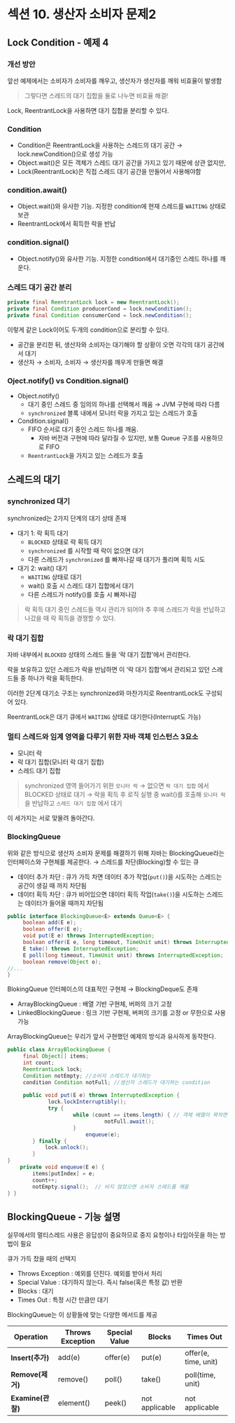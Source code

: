 # 섹션 10. 생산자 소비자 문제2

## Lock Condition - 예제 4

### 개선 방안

앞선 예제에서는 소비자가 소비자를 깨우고, 생산자가 생산자를 깨워 비효율이 발생함

> 그렇다면 스레드의 대기 집합을 둘로 나누면 비효율 해결!

Lock, ReentrantLock을 사용하면 대기 집합을 분리할 수 있다.

### Condition

- Condition은 ReentrantLock을 사용하는 스레드의 대기 공간 → lock.newCondition()으로 생성 가능
- Object.wait()은 모든 객체가 스레드 대기 공간을 가지고 있기 때문에 상관 없지만,
- Lock(ReentrantLock)은 직접 스레드 대기 공간을 만들어서 사용해야함

### condition.await()

- Object.wait()와 유사한 기능. 지정한 condition에 현재 스레드를 `WAITING` 상태로 보관
- ReentrantLock에서 획득한 락을 반납

### condition.signal()

- Object.notify()와 유사한 기능. 지정한 condition에서 대기중인 스레드 하나를 깨운다.

### 스레드 대기 공간 분리

```java
private final ReentrantLock lock = new ReentrantLock();
private final Condition producerCond = lock.newCondition();
private final Condition consumerCond = lock.newCondition();
```

이렇게 같은 Lock이어도 두개의 condition으로 분리할 수 있다.

- 공간을 분리한 뒤, 생산자와 소비자는 대기해야 할 상황이 오면 각각의 대기 공간에서 대기
- 생산자 → 소비자, 소비자 → 생산자를 깨우게 만들면 해결

### Oject.notify() vs Condition.signal()

- Object.notify()
    - 대기 중인 스레드 중 임의의 하나를 선택해서 깨움 → JVM 구현에 따라 다름
    - `synchronized` 블록 내에서 모니터 락을 가지고 있는 스레드가 호출
- Condition.signal()
    - FIFO 순서로 대기 중인 스레드 하나를 깨움.
        - 자바 버전과 구현에 따라 달라질 수 있지만, 보통 Queue 구조를 사용하므로 FIFO
    - `ReentrantLock`을 가지고 있는 스레드가 호출

## 스레드의 대기

### synchronized 대기

synchronized는 2가지 단계의 대기 상태 존재

- 대기 1: 락 획득 대기
    - `BLOCKED` 상태로 락 획득 대기
    - `synchronized` 를 시작할 때 락이 없으면 대기
    - 다른 스레드가 `synchronized` 를 빠져나갈 때 대기가 풀리며 획득 시도
- 대기 2: wait() 대기
    - `WAITING` 상태로 대기
    - wait() 호출 시 스레드 대기 집합에서 대기
    - 다른 스레드가 notify()를 호출 시 빠져나감

> 락 획득 대기 중인 스레드들 역시 관리가 되어야 추 후에 스레드가 락을 반납하고 나갔을 때 락 획득을 경쟁할 수 있다.
> 

### 락 대기 집합

자바 내부에서 `BLOCKED` 상태의 스레드 들을 ‘락 대기 집합’에서 관리한다.

락을 보유하고 있던 스레드가 락을 반납하면 이 ‘락 대기 집합’에서 관리되고 있던 스레드들 중 하나가 락을 획득한다.

이러한 2단계 대기소 구조는 synchronized와 마찬가지로 ReentrantLock도 구성되어 있다.

ReentrantLock은 대기 큐에서 `WAITING` 상태로 대기한다(Interrupt도 가능) 

### 멀티 스레드와 임계 영역을 다루기 위한 자바 객체 인스턴스 3요소

- 모니터 락
- 락 대기 집합(모니터 락 대기 집합)
- 스레드 대기 집합

> synchronized 영역 들어가기 위한 `모니터 락` → 없으면 `락 대기 집합` 에서 BLOCKED 상태로 대기 → 락을 획득 후 로직 실행 중 wait()를 호출해 `모니터 락` 을 반납하고 `스레드 대기 집합` 에서 대기
> 

이 세가지는 서로 맞물려 돌아간다.

### BlockingQueue

위와 같은 방식으로 생산자 소비자 문제를 해결하기 위해 자바는 BlockingQueue라는 인터페이스와 구현체를 제공한다. → 스레드를 차단(Blocking)할 수 있는 큐

- 데이터 추가 차단 : 큐가 가득 차면 데이터 추가 작업(`put()`)을 시도하는 스레드는 공간이 생길 때 까지 차단됨
- 데이터 획득 차단 : 큐가 비어있으면 데이터 획득 작업(`take()`)을 시도하는 스레드는 데이터가 들어올 때까지 차단됨

```java
public interface BlockingQueue<E> extends Queue<E> {
     boolean add(E e);
     boolean offer(E e);
     void put(E e) throws InterruptedException;
     boolean offer(E e, long timeout, TimeUnit unit) throws InterruptedException;
     E take() throws InterruptedException;
     E poll(long timeout, TimeUnit unit) throws InterruptedException;
     boolean remove(Object o);
//...
}
```

BlokingQueue 인터페이스의 대표적인 구현체 → BlockingDeque도 존재

- ArrayBlockingQueue : 배열 기반 구현체, 버퍼의 크기 고정
- LinkedBlockingQueue : 링크 기반 구현체, 버퍼의 크기를 고정 or 무한으로 사용 가능

ArrayBlockingQueue는 우리가 앞서 구현했던 예제의 방식과 유사하게 동작한다.

```java
public class ArrayBlockingQueue {
     final Object[] items;
     int count;
     ReentrantLock lock;
     Condition notEmpty; //소비자 스레드가 대기하는 
     condition Condition notFull; //생산자 스레드가 대기하는 condition
     
     public void put(E e) throws InterruptedException {
		     lock.lockInterruptibly();
		     try {
				     while (count == items.length) { // 객체 배열이 꽉차면 생산자 스레드 대기
							   notFull.await();
				     }
						 enqueue(e);
        } finally {
            lock.unlock();
        }
}
    private void enqueue(E e) {
        items[putIndex] = e;
        count++;
        notEmpty.signal();  // 비지 않았으면 소비자 스레드를 깨움
} }
```

## BlockingQueue - 기능 설명

실무에서의 멀티스레드 사용은 응답성이 중요하므로 중지 요청이나 타임아웃을 하는 방법이 필요

큐가 가득 찼을 때의 선택지

- Throws Exception : 예외를 던진다. 예외를 받아서 처리
- Special Value : 대기하지 않는다. 즉시 false(혹은 특정 값) 반환
- Blocks : 대기
- Times Out : 특정 시간 만큼만 대기

BlockingQueue는 이 상황들에 맞는 다양한 메서드를 제공

| **Operation** | **Throws Exception** | **Special Value** | **Blocks** | **Times Out** |
| --- | --- | --- | --- | --- |
| **Insert(추가)** | add(e) | offer(e) | put(e) | offer(e, time, unit) |
| **Remove(제거)** | remove() | poll() | take() | poll(time, unit) |
| **Examine(관찰)** | element() | peek() | not applicable | not applicable |
